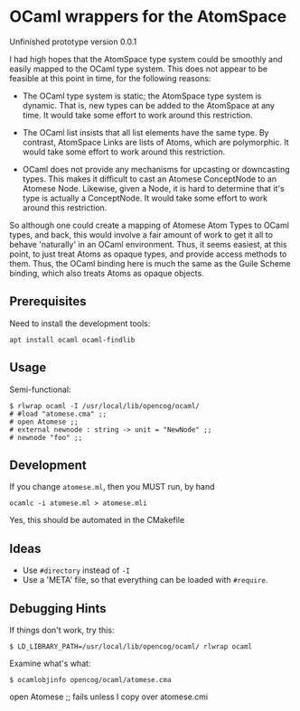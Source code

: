 
OCaml wrappers for the AtomSpace
================================

Unfinished prototype version 0.0.1

I had high hopes that the AtomSpace type system could be smoothly and
easily mapped to the OCaml type system. This does not appear to be
feasible at this point in time, for the following reasons:

* The OCaml type system is static; the AtomSpace type system is dynamic.
  That is, new types can be added to the AtomSpace at any time. It would
  take some effort to work around this restriction.

* The OCaml list insists that all list elements have the same type.
  By contrast, AtomSpace Links are lists of Atoms, which are
  polymorphic. It would take some effort to work around this restriction.

* OCaml does not provide any mechanisms for upcasting or downcasting
  types. This makes it difficult to cast an Atomese ConceptNode to an
  Atomese Node. Likewise, given a Node, it is hard to determine that
  it's type is actually a ConceptNode. It would take some effort to
  work around this restriction.

So although one could create a mapping of Atomese Atom Types to OCaml
types, and back, this would involve a fair amount of work to get it all
to behave 'naturally' in an OCaml environment.  Thus, it seems easiest,
at this point, to just treat Atoms as opaque types, and provide access
methods to them.  Thus, the OCaml binding here is much the same as the
Guile Scheme binding, which also treats Atoms as opaque objects.

Prerequisites
-------------
Need to install the development tools:
```
apt install ocaml ocaml-findlib
```

Usage
-----

Semi-functional:
```
$ rlwrap ocaml -I /usr/local/lib/opencog/ocaml/
# #load "atomese.cma" ;;
# open Atomese ;;
# external newnode : string -> unit = "NewNode" ;;
# newnode "foo" ;;
```

Development
-----------
If you change `atomese.ml`, then you MUST run, by hand
```
ocamlc -i atomese.ml > atomese.mli
```
Yes, this should be automated in the CMakefile

Ideas
-----
* Use `#directory` instead of `-I`
* Use a 'META' file, so that everything can be loaded with `#require`.

Debugging Hints
---------------
If things don't work, try this:
```
$ LD_LIBRARY_PATH=/usr/local/lib/opencog/ocaml/ rlwrap ocaml
```

Examine what's what:
```
$ ocamlobjinfo opencog/ocaml/atomese.cma
```

open Atomese ;; fails unless I copy over atomese.cmi
